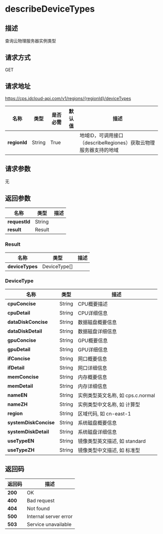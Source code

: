 # describeDeviceTypes


## 描述
查询云物理服务器实例类型

## 请求方式
GET

## 请求地址
https://cps.jdcloud-api.com/v1/regions/{regionId}/deviceTypes

|名称|类型|是否必需|默认值|描述|
|---|---|---|---|---|
|**regionId**|String|True| |地域ID，可调用接口（describeRegiones）获取云物理服务器支持的地域|

## 请求参数
无


## 返回参数
|名称|类型|描述|
|---|---|---|
|**requestId**|String| |
|**result**|Result| |


### Result
|名称|类型|描述|
|---|---|---|
|**deviceTypes**|DeviceType[]| |
### DeviceType
|名称|类型|描述|
|---|---|---|
|**cpuConcise**|String|CPU概要描述|
|**cpuDetail**|String|CPU详细信息|
|**dataDiskConcise**|String|数据磁盘概要信息|
|**dataDiskDetail**|String|数据磁盘详细信息|
|**gpuConcise**|String|GPU概要信息|
|**gpuDetail**|String|GPU详细信息|
|**ifConcise**|String|网口概要信息|
|**ifDetail**|String|网口详细信息|
|**memConcise**|String|内存概要信息|
|**memDetail**|String|内存详细信息|
|**nameEN**|String|实例类型英文名称, 如 cps.c.normal|
|**nameZH**|String|实例类型中文名称, 如 计算型|
|**region**|String|区域代码, 如 cn-east-1|
|**systemDiskConcise**|String|系统磁盘概要信息|
|**systemDiskDetail**|String|系统磁盘详细信息|
|**useTypeEN**|String|镜像类型英文描述, 如 standard|
|**useTypeZH**|String|镜像类型中文描述, 如 标准型|

## 返回码
|返回码|描述|
|---|---|
|**200**|OK|
|**400**|Bad request|
|**404**|Not found|
|**500**|Internal server error|
|**503**|Service unavailable|
